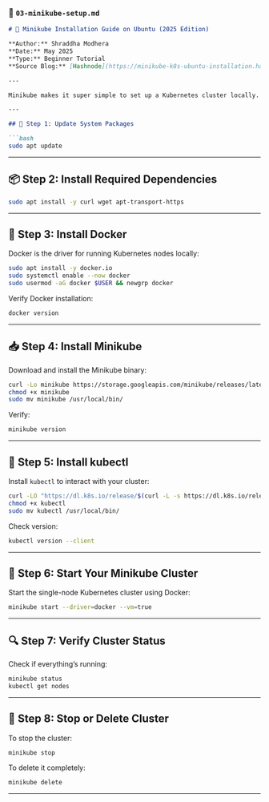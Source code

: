 
### 📄 `03-minikube-setup.md`

````markdown
# 🐳 Minikube Installation Guide on Ubuntu (2025 Edition)

**Author:** Shraddha Modhera  
**Date:** May 2025  
**Type:** Beginner Tutorial  
**Source Blog:** [Hashnode](https://minikube-k8s-ubuntu-installation.hashnode.dev/minikube-installation-guide-on-ubuntu)

---

Minikube makes it super simple to set up a Kubernetes cluster locally. In this guide, you’ll learn how to install and use Minikube on an Ubuntu system with Docker as the container runtime.

---

## 🔧 Step 1: Update System Packages

```bash
sudo apt update
````

---

## 📦 Step 2: Install Required Dependencies

```bash
sudo apt install -y curl wget apt-transport-https
```

---

## 🐋 Step 3: Install Docker

Docker is the driver for running Kubernetes nodes locally:

```bash
sudo apt install -y docker.io
sudo systemctl enable --now docker
sudo usermod -aG docker $USER && newgrp docker
```

Verify Docker installation:

```bash
docker version
```

---

## 📥 Step 4: Install Minikube

Download and install the Minikube binary:

```bash
curl -Lo minikube https://storage.googleapis.com/minikube/releases/latest/minikube-linux-amd64
chmod +x minikube
sudo mv minikube /usr/local/bin/
```

Verify:

```bash
minikube version
```

---

## 🔧 Step 5: Install kubectl

Install `kubectl` to interact with your cluster:

```bash
curl -LO "https://dl.k8s.io/release/$(curl -L -s https://dl.k8s.io/release/stable.txt)/bin/linux/amd64/kubectl"
chmod +x kubectl
sudo mv kubectl /usr/local/bin/
```

Check version:

```bash
kubectl version --client
```

---

## 🚀 Step 6: Start Your Minikube Cluster

Start the single-node Kubernetes cluster using Docker:

```bash
minikube start --driver=docker --vm=true
```

---

## 🔍 Step 7: Verify Cluster Status

Check if everything’s running:

```bash
minikube status
kubectl get nodes
```

---

## 🛑 Step 8: Stop or Delete Cluster

To stop the cluster:

```bash
minikube stop
```

To delete it completely:

```bash
minikube delete
```

---
